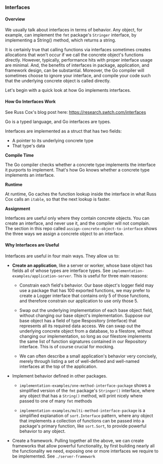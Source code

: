 ### Interfaces

#### Overview

We usually talk about interfaces in terms of behavior. Any object, for example, can implement the `fmt` package's `Stringer` interface, by implementing a String() method, which returns a string.

It is certainly true that calling functions via interfaces sometimes creates allocations that won't occur if we call the concrete object's functions directly. However, typically, performance hits with proper interface usage are minimal. And, the benefits of interfaces in package, application, and framework design, can be substantial. Moreover, the Go compiler will sometimes choose to ignore your interface, and compile your code such that the underlying concrete object is called directly.

Let's begin with a quick look at how Go implements interfaces.

#### How Go Interfaces Work

See Russ Cox's blog post here: https://research.swtch.com/interfaces

Go is a typed language, and Go interfaces are types.

Interfaces are implemented as a struct that has two fields:

* A pointer to its underlying concrete type
* That type's data

**Compile Time**

The Go compiler checks whether a concrete type implements the interface it purports to implement. That's how Go knows whether a concrete type implements an interface.

**Runtime**

At runtime, Go caches the function lookup inside the interface in what Russ Cox calls an `itable`, so that the next lookup is faster.

**Assignment**

Interfaces are useful only where they contain concrete objects. You can create an interface, and never use it, and the compiler will not complain. The section in this repo called `assign-concrete-object-to-interface` shows the three ways we assign a concrete object to an interface.

#### Why Interfaces are Useful

Interfaces are useful in four main ways. They allow us to:

* **Create an application**, like a server or worker, whose base object has fields all of whose types are interface types. See `implementation-examples/application-server`. This is useful for three main reasons:
  * Constrain each field's behavior. Our base object's logger field may use a package that has 100 exported functions, we may prefer to create a Logger interface that contains only 5 of those functions, and therefore constrain our application to use only those 5.

  * Swap out the underlying implementation of each base object field, without changing our base object's implementation. Suppose our base object has a field of type Respository (interface) that represents all its required data access. We can swap out the underlying concrete object from a database, to a filestore, without changing our implementation, so long as our filestore implements the same list of function signatures contained in our Repository interface. This is of course crucial for mocking.

  * We can often describe a small application's behavior very concisely, merely through listing a set of well-defined and well-named interfaces at the top of the application.

* Implement behavior defined in other packages.
  * `implementation-examples/one-method-interface-package` shows a simplified version of the `fmt` package's `Stringer()` interface, where any object that has a `String()` method, will print nicely where passed to one of many `fmt` methods

  * `implementation-examples/multi-method-interface-package` is a simplified explanation of `sort.Interface` pattern, where any object that implements a collection of functions can be passed into a package's primary function, like `sort.Sort`, to provide powerful behavior to any object.

* Create a framework. Pulling together all the above, we can create frameworks that allow powerful functionality, by first building nearly all the functionality we need, exposing one or more interfaces we require to be implemented. See `./server-framework`